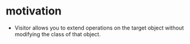 # motivation
- Visitor allows you to extend operations on the target object without modifying the class of that object.